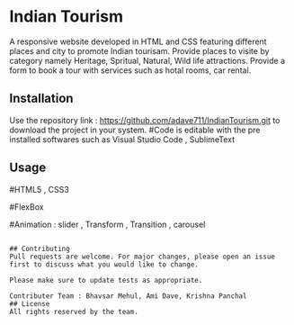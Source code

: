 # Indian Tourism

A responsive website developed in HTML and CSS featuring different places and city to promote Indian tourisam.
Provide places to visite  by  category namely Heritage, Spritual, Natural, Wild life attractions.
Provide a form to book a tour with services such as hotal rooms, car rental.

## Installation

Use the repository link : https://github.com/adave711/IndianTourism.git to download the project in your system.
#Code is editable with the pre installed softwares such as Visual Studio Code , SublimeText 

## Usage

#HTML5 , CSS3

#FlexBox

#Animation : slider , Transform , Transition , carousel
```

## Contributing
Pull requests are welcome. For major changes, please open an issue first to discuss what you would like to change.

Please make sure to update tests as appropriate.

Contributer Team : Bhavsar Mehul, Ami Dave, Krishna Panchal
## License
All rights reserved by the team.
